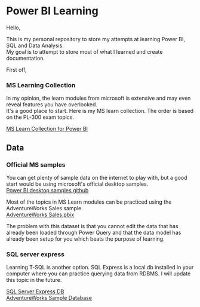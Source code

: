 # Power BI Learning

Hello,  
  
This is my personal repository to store my attempts at learning Power BI, SQL and Data Analysis.  
My goal is to attempt to store most of what I learned and create documentation.
  
  
First off,  
### MS Learning Collection
In my opinion, the learn modules from microsoft is extensive and may even reveal features you have overlooked.  
It's a good place to start. Here is my MS learn collection. The order is based on the PL-300 exam topics.  
  
[MS Learn Collection for Power BI](https://docs.microsoft.com/en-us/users/ericpineda-1199/collections/y38dfj7j566mjx)

## Data

### Official MS samples
You can get plenty of sample data on the internet to play with, but a good start would be using microsoft's official desktop samples.  
[Power BI desktop samples github](https://github.com/microsoft/powerbi-desktop-samples)  
  
Most of the topics in MS Learn modules can be practiced using the AdventureWorks Sales sample.  
[AdventureWorks Sales.pbix](https://github.com/microsoft/powerbi-desktop-samples/blob/main/AdventureWorks%20Sales%20Sample/AdventureWorks%20Sales.pbix)  
  
The problem with this dataset is that you cannot edit the data that has already been loaded through Power Query and that the data model has already been setup for you which beats the purpose of learning.
  
### SQL server express
Learning T-SQL is another option. SQL Express is a local db installed in your computer where you can practice querying data from RDBMS. I will update this topic in the future.
  
[SQL Server Express DB](https://docs.microsoft.com/en-us/sql/database-engine/configure-windows/sql-server-express-localdb?view=sql-server-ver16)  
[AdventureWorks Sample Database](https://docs.microsoft.com/en-us/sql/samples/adventureworks-install-configure?view=sql-server-ver16&tabs=ssms)
